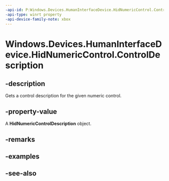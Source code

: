 ```yaml
---
-api-id: P:Windows.Devices.HumanInterfaceDevice.HidNumericControl.ControlDescription
-api-type: winrt property
-api-device-family-note: xbox
---
```


<!-- Property syntax
public Windows.Devices.HumanInterfaceDevice.HidNumericControlDescription ControlDescription { get; }
-->

# Windows.Devices.HumanInterfaceDevice.HidNumericControl.ControlDescription

## -description

Gets a control description for the given numeric control.

## -property-value

A **HidNumericControlDescription** object.

## -remarks

## -examples

## -see-also
